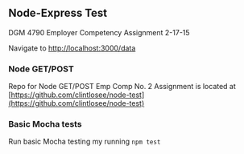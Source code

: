 ## Node-Express Test

DGM 4790 Employer Competency Assignment 2-17-15

Navigate to [http://localhost:3000/data](http://localhost:3000/data)

### Node GET/POST

Repo for Node GET/POST Emp Comp No. 2 Assignment is located at [https://github.com/clintlosee/node-test](https://github.com/clintlosee/node-test)

### Basic Mocha tests

Run basic Mocha testing my running `npm test`
